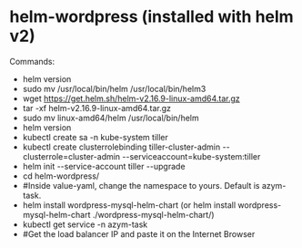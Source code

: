 # helm-wordpress (installed with helm v2)

Commands:
  * helm version
  * sudo mv /usr/local/bin/helm  /usr/local/bin/helm3
  * wget https://get.helm.sh/helm-v2.16.9-linux-amd64.tar.gz
  * tar -xf helm-v2.16.9-linux-amd64.tar.gz
  * sudo mv linux-amd64/helm /usr/local/bin/helm
  * helm version
  * kubectl create sa -n kube-system tiller
  * kubectl create clusterrolebinding tiller-cluster-admin --clusterrole=cluster-admin --serviceaccount=kube-system:tiller
  * helm init --service-account tiller --upgrade
  * cd helm-wordpress/
  * #Inside value-yaml, change the namespace to yours. Default is azym-task.
  * helm install wordpress-mysql-helm-chart (or helm install wordpress-mysql-helm-chart ./wordpress-mysql-helm-chart/)
  * kubectl get service -n azym-task 
  * #Get the load balancer IP and paste it on the Internet Browser
 
  
  
  
